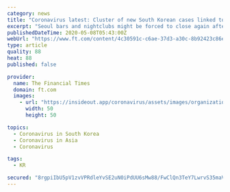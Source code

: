 ```yaml
---
category: news
title: "Coronavirus latest: Cluster of new South Korean cases linked to one clubber"
excerpt: "Seoul bars and nightclubs might be forced to close again after party-goer is found to have infected at least 14 people."
publishedDateTime: 2020-05-08T05:43:00Z
webUrl: "https://www.ft.com/content/4c30591c-c6ae-37d3-a30c-8b92423c86eb"
type: article
quality: 88
heat: 88
published: false

provider:
  name: The Financial Times
  domain: ft.com
  images:
    - url: "https://insideout.app/coronavirus/assets/images/organizations/ft.com-50x50.jpg"
      width: 50
      height: 50

topics:
  - Coronavirus in South Korea
  - Coronavirus in Asia
  - Coronavirus

tags:
  - KR

secured: "8rgpiIbU5pV1zvVPRdleYvSE2uN0iPdUU6sMw88/FwClQn3TeY7LwrvS35maVGFQywbkUWLtmyNkHarBZTHzfr1Kg7lFvrMXxiV8oxeOGrsBAyedY4aew3HppGeZW/fR/JuzPRTuHHe2PqKQZpeU7DROjRCVUuIeIjdJ+7/iNqjYJQw5eJWtoTDgjNXlzb7pSYKGD6Kmdc2u/p3OL4hgCpO6Ufv1lEPvr0DL3d0QyGaqsgg2A0YCeJhYQf+L+h/KdY0ajLskYRshxrQBhkJCnVGrS0ULQ9O8Y3sIE/M5caESmA2q2zZUMM5cTlw7Kqg3bOs43i2sxQ9xvDNkocJd+Pfiu6f1Aodtq8OIGX5G2361yWxQpUlbS8bFnPObKQWuKYsmH6n1vs+d0FEMXkskKMIiHWwt9oJBBBTwDLk/WXJ6mIOfAHddHSntTh0TAStxy2HkgNrVtlmzJYmiLcPbcn1jzBc7CKburYK363y2rw8=;rp9n/IU7q3BBHqbQZy4A+A=="
---
```


